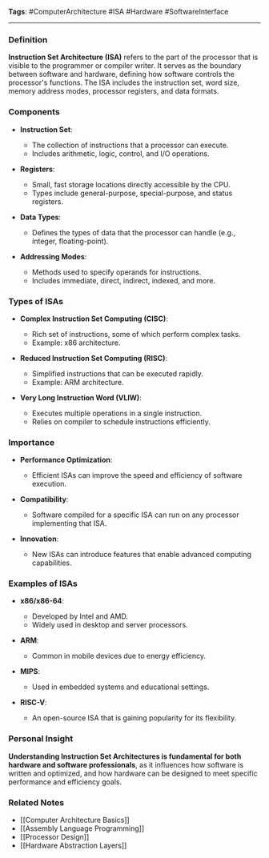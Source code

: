 **Tags**: #ComputerArchitecture #ISA #Hardware #SoftwareInterface

---

### Definition

**Instruction Set Architecture (ISA)** refers to the part of the processor that is visible to the programmer or compiler writer. It serves as the boundary between software and hardware, defining how software controls the processor's functions. The ISA includes the instruction set, word size, memory address modes, processor registers, and data formats.

### Components

- **Instruction Set**:
    
    - The collection of instructions that a processor can execute.
    - Includes arithmetic, logic, control, and I/O operations.
- **Registers**:
    
    - Small, fast storage locations directly accessible by the CPU.
    - Types include general-purpose, special-purpose, and status registers.
- **Data Types**:
    
    - Defines the types of data that the processor can handle (e.g., integer, floating-point).
- **Addressing Modes**:
    
    - Methods used to specify operands for instructions.
    - Includes immediate, direct, indirect, indexed, and more.

### Types of ISAs

- **Complex Instruction Set Computing (CISC)**:
    
    - Rich set of instructions, some of which perform complex tasks.
    - Example: x86 architecture.
- **Reduced Instruction Set Computing (RISC)**:
    
    - Simplified instructions that can be executed rapidly.
    - Example: ARM architecture.
- **Very Long Instruction Word (VLIW)**:
    
    - Executes multiple operations in a single instruction.
    - Relies on compiler to schedule instructions efficiently.

### Importance

- **Performance Optimization**:
    
    - Efficient ISAs can improve the speed and efficiency of software execution.
- **Compatibility**:
    
    - Software compiled for a specific ISA can run on any processor implementing that ISA.
- **Innovation**:
    
    - New ISAs can introduce features that enable advanced computing capabilities.

### Examples of ISAs

- **x86/x86-64**:
    
    - Developed by Intel and AMD.
    - Widely used in desktop and server processors.
- **ARM**:
    
    - Common in mobile devices due to energy efficiency.
- **MIPS**:
    
    - Used in embedded systems and educational settings.
- **RISC-V**:
    
    - An open-source ISA that is gaining popularity for its flexibility.

### Personal Insight

**Understanding Instruction Set Architectures is fundamental for both hardware and software professionals**, as it influences how software is written and optimized, and how hardware can be designed to meet specific performance and efficiency goals.

### Related Notes

- [[Computer Architecture Basics]]
- [[Assembly Language Programming]]
- [[Processor Design]]
- [[Hardware Abstraction Layers]]